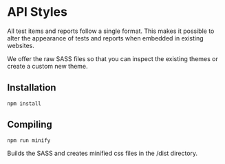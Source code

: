 # API Styles

All test items and reports follow a single format. This makes it possible to alter the appearance of tests and reports when embedded in existing websites.

We offer the raw SASS files so that you can inspect the existing themes or create a custom new theme.

## Installation

```
npm install
```

## Compiling

```
npm run minify
```

Builds the SASS and creates minified css files in the /dist directory.
